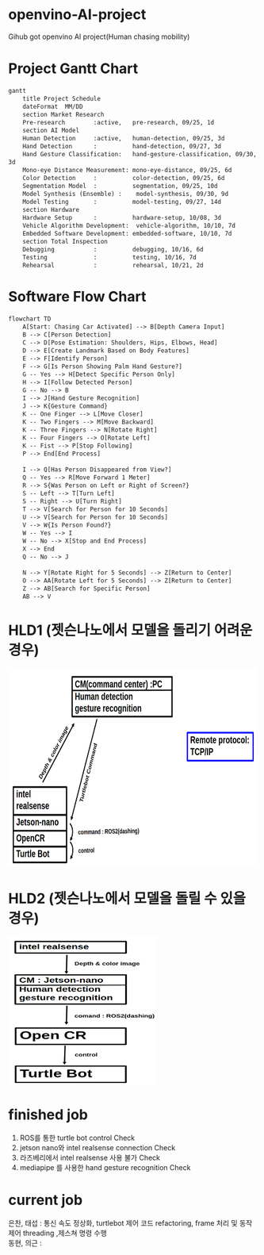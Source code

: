 # openvino-AI-project
Gihub got openvino AI project(Human chasing mobility)


# Project Gantt Chart

```mermaid
gantt
    title Project Schedule
    dateFormat  MM/DD
    section Market Research
    Pre-research        :active,   pre-research, 09/25, 1d
    section AI Model
    Human Detection     :active,   human-detection, 09/25, 3d
    Hand Detection      :          hand-detection, 09/27, 3d
    Hand Gesture Classification:   hand-gesture-classification, 09/30, 3d
    Mono-eye Distance Measurement: mono-eye-distance, 09/25, 6d
    Color Detection     :          color-detection, 09/25, 6d
    Segmentation Model  :          segmentation, 09/25, 10d
    Model Synthesis (Ensemble) :    model-synthesis, 09/30, 9d
    Model Testing       :          model-testing, 09/27, 14d
    section Hardware
    Hardware Setup      :          hardware-setup, 10/08, 3d
    Vehicle Algorithm Development:  vehicle-algorithm, 10/10, 7d
    Embedded Software Development: embedded-software, 10/10, 7d
    section Total Inspection
    Debugging           :          debugging, 10/16, 6d
    Testing             :          testing, 10/16, 7d
    Rehearsal           :          rehearsal, 10/21, 2d
```

# Software Flow Chart

```mermaid
flowchart TD
    A[Start: Chasing Car Activated] --> B[Depth Camera Input]
    B --> C[Person Detection]
    C --> D[Pose Estimation: Shoulders, Hips, Elbows, Head]
    D --> E[Create Landmark Based on Body Features]
    E --> F[Identify Person]
    F --> G[Is Person Showing Palm Hand Gesture?]
    G -- Yes --> H[Detect Specific Person Only]
    H --> I[Follow Detected Person]
    G -- No --> B
    I --> J[Hand Gesture Recognition]
    J --> K{Gesture Command}
    K -- One Finger --> L[Move Closer]
    K -- Two Fingers --> M[Move Backward]
    K -- Three Fingers --> N[Rotate Right]
    K -- Four Fingers --> O[Rotate Left]
    K -- Fist --> P[Stop Following]
    P --> End[End Process]
    
    I --> Q[Has Person Disappeared from View?]
    Q -- Yes --> R[Move Forward 1 Meter]
    R --> S{Was Person on Left or Right of Screen?}
    S -- Left --> T[Turn Left]
    S -- Right --> U[Turn Right]
    T --> V[Search for Person for 10 Seconds]
    U --> V[Search for Person for 10 Seconds]
    V --> W{Is Person Found?}
    W -- Yes --> I
    W -- No --> X[Stop and End Process]
    X --> End
    Q -- No --> J
    
    N --> Y[Rotate Right for 5 Seconds] --> Z[Return to Center]
    O --> AA[Rotate Left for 5 Seconds] --> Z[Return to Center]
    Z --> AB[Search for Specific Person]
    AB --> V
```



# HLD1 (젯슨나노에서 모델을 돌리기 어려운 경우)
<img src="./HLD1.png" alt="이미지 설명" width="500" height="400"/>

# HLD2 (젯슨나노에서 모델을 돌릴 수 있을 경우)
<img src="./HLD2.png" alt="이미지 설명" width="300" height="300"/>




# finished job
1. ROS를 통한 turtle bot control Check
2. jetson nano와 intel realsense connection Check
3. 라즈베리에서 intel realsense 사용 불가 Check
4. mediapipe 를 사용한 hand gesture recognition Check


# current job
은찬, 태섭 : 통신 속도 정상화, turtlebot 제어 코드 refactoring, frame 처리 및 동작 제어 threading ,제스쳐 명령 수행<br>
동현, 의근 : 
